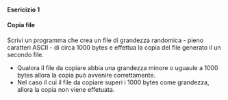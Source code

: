#### Esericizio 1
#### Copia file
Scrivi un programma che crea un file di grandezza randomica - pieno caratteri ASCII - di circa 1000 bytes e effettua la copia del file generato il un secondo file.
* Qualora il file da copiare abbia una grandezza minore o uguaule a 1000 bytes allora la copia può avvenire correttamente.
* Nel caso il cui il file da copiare superi i 1000 bytes come grandezza, allora la copia non viene effetuata.
